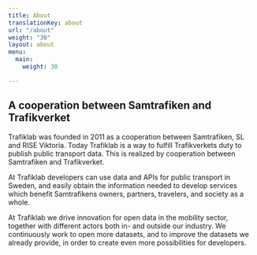 ```yaml
---
title: About
translationKey: about
url: "/about"
weight: "30"
layout: about
menu:
  main:
    weight: 30

---
```

## A cooperation between Samtrafiken and Trafikverket

Trafiklab was founded in 2011 as a cooperation between Samtrafiken, SL and RISE Viktoria. Today Trafiklab is a way to
fulfill Trafikverkets duty to publish public transport data. This is realized by cooperation between Samtrafiken and
Trafikverket.

At Trafiklab developers can use data and APIs for public transport in Sweden, and easily obtain the information needed
to develop services which benefit Samtrafikens owners, partners, travelers, and society as a whole.

At Trafiklab we drive innovation for open data in the mobility sector, together with different actors both in- and
outside our industry. We continuously work to open more datasets, and to improve the datasets we already provide, in
order to create even more possibilities for developers.
